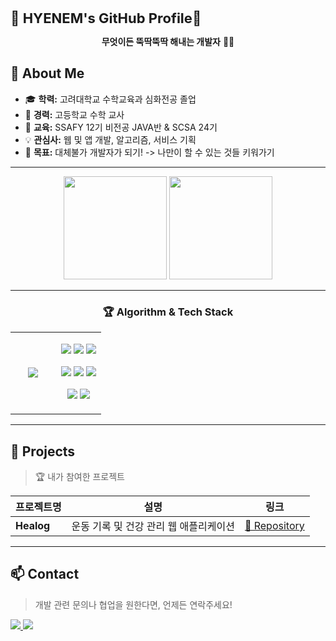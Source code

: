 <p><span style="font-size: 22px; font-weight: bold;">🚀 <b>HYENEM's GitHub Profile</b>🚀</span></p>
<p align="center">
  <b>무엇이든 뚝딱뚝딱 해내는 개발자</b> 👨‍💻
</p>

## 🌱 About Me
- 🎓 **학력:** 고려대학교 수학교육과 심화전공 졸업
- 📁 **경력:** 고등학교 수학 교사
- 🔭 **교육:** SSAFY 12기 비전공 JAVA반 & SCSA 24기
- 💡 **관심사:** 웹 및 앱 개발, 알고리즘, 서비스 기획
- 🎯 **목표:** 대체불가 개발자가 되기! -> 나만이 할 수 있는 것들 키워가기

---

<p align="center">
  <img src="https://github-readme-stats.vercel.app/api?username=hyenem&show_icons=true&theme=tokyonight" height="165">
  <img src="https://github-readme-stats.vercel.app/api/top-langs/?username=hyenem&layout=compact&theme=tokyonight" height="165">
</p>

---
<div align = "center">
  <h3> 🏆 Algorithm & Tech Stack </h3>
  <table border = "0">
    <tr>
      <!-- 좌측: 알고리즘 티어 -->
      <td align="center" width="50%">
        <a href = https://solved.ac/hyenem/>
          <img src = "http://mazassumnida.wtf/api/v2/generate_badge?boj=hyenem">
        </a>
      <!-- 우측: 기술 스택 -->
      <td align="center" width="50%">
        <p>
          <img src="https://img.shields.io/badge/Java-007396?style=for-the-badge&logo=java&logoColor=white">
          <img src="https://img.shields.io/badge/Python-3776AB?style=for-the-badge&logo=python&logoColor=white">
          <img src="https://img.shields.io/badge/JavaScript-F7DF1E?style=for-the-badge&logo=javascript&logoColor=black">
        </p>
        <p>
          <img src="https://img.shields.io/badge/HTML5-E34F26?style=for-the-badge&logo=html5&logoColor=white">
          <img src="https://img.shields.io/badge/CSS3-1572B6?style=for-the-badge&logo=css3&logoColor=white">
          <img src="https://img.shields.io/badge/Vue.js-4FC08D?style=for-the-badge&logo=vue.js&logoColor=white">
        </p>
        <p>
          <img src="https://img.shields.io/badge/Spring-6DB33F?style=for-the-badge&logo=spring&logoColor=white">
          <img src="https://img.shields.io/badge/MySQL-4479A1?style=for-the-badge&logo=mysql&logoColor=white">
        </p>
      </td>
    </tr>
  </table>
</div>

---

## 🚀 Projects
> 🏆 내가 참여한 프로젝트

| 프로젝트명 | 설명 | 링크 |
|-----------|------|------|
| **Healog** | 운동 기록 및 건강 관리 웹 애플리케이션 | [🔗 Repository](https://github.com/hyenem/SSAFY_finalPJT_YYHM) |

---

## 📫 Contact
> 개발 관련 문의나 협업을 원한다면, 언제든 연락주세요!

<p>
  <a href="mailto:gpals0429@naver.com">
    <img src="https://img.shields.io/badge/Email-D14836?style=for-the-badge&logo=gmail&logoColor=white">
  </a>
  <a href="https://www.linkedin.com/in/hyenem">
    <img src="https://img.shields.io/badge/LinkedIn-0077B5?style=for-the-badge&logo=linkedin&logoColor=white">
  </a>
</p>
